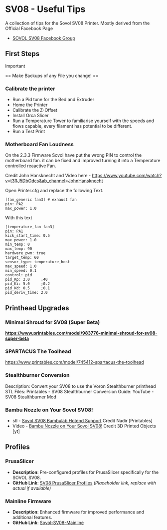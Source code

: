 # SV08 - Useful Tips
A collection of tips for the Sovol SV08 Printer.
Mostly derived from the Official Facebook Page 
-  [SOVOL SV08 Facebook Group](https://www.facebook.com/groups/sovol.sv08) 

## First Steps

> [!IMPORTANT]
> == Make Backups of any File you change! ==

### Calibrate the printer
- Run a Pid tune for the Bed and Extruder
- Home the Printer
- Calibrate the Z-Offset
- Install Orca Slicer
- Run a Temperature Tower to familiarise yourself with the speeds and flows capable, every filament has potential to be different.
- Run a Test Print

### Motherboard Fan Loudness
On the 2.3.3 Firmware Sovol have put the wrong PIN to control the motherboard fan. 
it can be fixed and improved turning it into a Temperature controlled reaactive Fan.

Credit John Hansknecht and Video here - https://www.youtube.com/watch?v=t3RJ5DbOdcs&ab_channel=JohnHansknecht

Open Printer.cfg and replace the following Text.
```
[fan_generic fan3] # exhaust fan
pin: PA2
max_power: 1.0
```

With this text

```
[temperature_fan fan3]
pin: PA1
kick_start_time: 0.5
max_power: 1.0
min_temp: 0
max_temp: 90
hardware_pwm: true
target_temp: 60
sensor_type: temperature_host
max_speed: 1.0
min_speed: 0.1
control: pid
pid_Kp: 2.0     ;40
pid_Ki: 5.0     ;0.2
pid_Kd: 0.5     ;0.1
pid_deriv_time: 2.0
```


## Printhead Upgrades

### Minimal Shroud for SV08 (Super Beta)
**https://www.printables.com/model/983776-minimal-shroud-for-sv08-super-beta**

### SPARTACUS The Toolhead

https://www.printables.com/model/745412-spartacus-the-toolhead

### Stealthburner Conversion

Description: Convert your SV08 to use the Voron Stealthburner printhead
STL Files: Printables - SV08 Stealthburner Conversion
Guide: YouTube - SV08 Stealthburner Mod

### Bambu Nozzle on Your Sovol SV08!

- stl - [Sovol SV08 Bambulab Hotend Support](https://www.printables.com/model/942453-sovol-sv08-bambulab-hotend-support)
Credit Nadir [Printables]
- Video - [Bambu Nozzle on Your Sovol SV08!](https://www.youtube.com/watch?v=mqC7Y-PyLHw&ab_channel=3DPrintedObjects)
Credit 3D Printed Objects [yt]


## Profiles
### PrusaSlicer
- **Description**: Pre-configured profiles for PrusaSlicer specifically for the SOVOL SV08.
- **GitHub Link**: [SV08 PrusaSlicer Profiles](https://github.com/user/SV08-PrusaSlicer-Profiles) *(Placeholder link, replace with actual if available)*


### Mainline Firmware
- **Description**: Enhanced firmware for improved performance and additional features.
- **GitHub Link**: [Sovol-SV08-Mainline](https://github.com/Rappetor/Sovol-SV08-Mainline)

  

